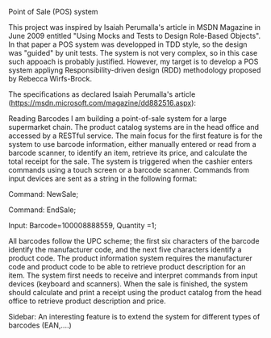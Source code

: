 Point of Sale (POS) system

This project was inspired by Isaiah Perumalla's article in MSDN Magazine in June 2009 entitled "Using Mocks and Tests to Design Role-Based Objects". In that paper a POS system was developped in TDD style, so the design was "guided" by unit tests.
The system is not very complex, so in this case such appoach is probably justified.
However, my target is to develop a POS system appliyng Responsibility-driven design (RDD) methodology proposed by Rebecca Wirfs-Brock.

The specifications as declared Isaiah Perumalla's article (https://msdn.microsoft.com/magazine/dd882516.aspx):

Reading Barcodes
I am building a point-of-sale system for a large supermarket chain. The product catalog systems are in the head office and accessed by a RESTful service. The main focus for the first feature is for the system to use barcode information, either manually entered or read from a barcode scanner, to identify an item, retrieve its price, and calculate the total receipt for the sale.
The system is triggered when the cashier enters commands using a touch screen or a barcode scanner. Commands from input devices are sent as a string in the following format:


  Command: NewSale; 
  
  Command: EndSale; 
  
  Input: Barcode=100008888559, Quantity =1; 
  

All barcodes follow the UPC scheme; the first six characters of the barcode identify the manufacturer code, and the next five characters identify a product code. The product information system requires the manufacturer code and product code to be able to retrieve product description for an item. 
The system first needs to receive and interpret commands from input devices (keyboard and scanners). When the sale is finished, the system should calculate and print a receipt using the product catalog from the head office to retrieve product description and price.


Sidebar: An interesting feature is to extend the system for different types of barcodes (EAN,....)  
